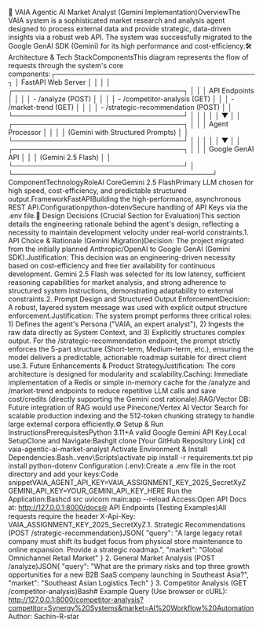 🚀 VAIA Agentic AI Market Analyst (Gemini Implementation)OverviewThe VAIA system is a sophisticated market research and analysis agent designed to process external data and provide strategic, data-driven insights via a robust web API. The system was successfully migrated to the Google GenAI SDK (Gemini) for its high performance and cost-efficiency.🛠️ Architecture & Tech StackComponentsThis diagram represents the flow of requests through the system's core components:┌─────────────────────────────────────────┐
│         FastAPI Web Server              │
│                                         │
│  ┌───────────────────────────────────┐ │
│  │  API Endpoints                      │ │
│  │  - /analyze (POST)                  │ │
│  │  - /competitor-analysis (GET)       │
│  │  - /market-trend (GET)              │ │
│  │  - /strategic-recommendation (POST) │
│  └───────────────────────────────────┘ │
│                 │                       │
│                 ▼                       │
│  ┌───────────────────────────────────┐ │
│  │  Agent Processor                    │ │
│  │  (Gemini with Structured Prompts)   │
│  └───────────────────────────────────┘ │
│                 │                       │
│                 ▼                       │
│  ┌───────────────────────────────────┐ │
│  │  Google GenAI API                   │
│  │  (Gemini 2.5 Flash)                 │
│  └───────────────────────────────────┘ │
└─────────────────────────────────────────┘
ComponentTechnologyRoleAI CoreGemini 2.5 FlashPrimary LLM chosen for high speed, cost-efficiency, and predictable structured output.FrameworkFastAPIBuilding the high-performance, asynchronous REST API.Configurationpython-dotenvSecure handling of API Keys via the .env file.🧠 Design Decisions (Crucial Section for Evaluation)This section details the engineering rationale behind the agent's design, reflecting a necessity to maintain development velocity under real-world constraints.1. API Choice & Rationale (Gemini Migration)Decision: The project migrated from the initially planned Anthropic/OpenAI to Google GenAI (Gemini SDK).Justification: This decision was an engineering-driven necessity based on cost-efficiency and free tier availability for continuous development. Gemini 2.5 Flash was selected for its low latency, sufficient reasoning capabilities for market analysis, and strong adherence to structured system instructions, demonstrating adaptability to external constraints.2. Prompt Design and Structured Output EnforcementDecision: A robust, layered system message was used with explicit output structure enforcement.Justification: The system prompt performs three critical roles: 1) Defines the agent's Persona ("VAIA, an expert analyst"), 2) Ingests the raw data directly as System Context, and 3) Explicitly structures complex output. For the /strategic-recommendation endpoint, the prompt strictly enforces the 5-part structure (Short-term, Medium-term, etc.), ensuring the model delivers a predictable, actionable roadmap suitable for direct client use.3. Future Enhancements & Product StrategyJustification: The core architecture is designed for modularity and scalability.Caching: Immediate implementation of a Redis or simple in-memory cache for the /analyze and /market-trend endpoints to reduce repetitive LLM calls and save cost/credits (directly supporting the Gemini cost rationale).RAG/Vector DB: Future integration of RAG would use Pinecone/Vertex AI Vector Search for scalable production indexing and the 512-token chunking strategy to handle large external corpora efficiently.⚙️ Setup & Run InstructionsPrerequisitesPython 3.11+A valid Google Gemini API Key.Local SetupClone and Navigate:Bashgit clone [Your GitHub Repository Link]
cd vaia-agentic-ai-market-analyst
Activate Environment & Install Dependencies:Bash.\.venv\Scripts\activate
pip install -r requirements.txt
pip install python-dotenv 
Configuration (.env):Create a .env file in the root directory and add your keys:Code snippetVAIA_AGENT_API_KEY=VAIA_ASSIGNMENT_KEY_2025_SecretXyZ
GEMINI_API_KEY=YOUR_GEMINI_API_KEY_HERE
Run the Application:Bashcd src
uvicorn main:app --reload
Access:Open API Docs at: http://127.0.0.1:8000/docs🌐 API Endpoints (Testing Examples)All requests require the header X-Api-Key: VAIA_ASSIGNMENT_KEY_2025_SecretXyZ.1. Strategic Recommendations (POST /strategic-recommendation)JSON{
  "query": "A large legacy retail company must shift its budget focus from physical store maintenance to online expansion. Provide a strategic roadmap.",
  "market": "Global Omnichannel Retail Market"
}
2. General Market Analysis (POST /analyze)JSON{
  "query": "What are the primary risks and top three growth opportunities for a new B2B SaaS company launching in Southeast Asia?",
  "market": "Southeast Asian Logistics Tech"
}
3. Competitor Analysis (GET /competitor-analysis)Bash# Example Query (Use browser or cURL):
http://127.0.0.1:8000/competitor-analysis?competitor=Synergy%20Systems&market=AI%20Workflow%20Automation
Author: Sachin-R-star
